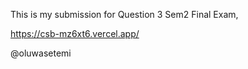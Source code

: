 This is my submission for Question 3 Sem2 Final Exam,

https://csb-mz6xt6.vercel.app/

@oluwasetemi
